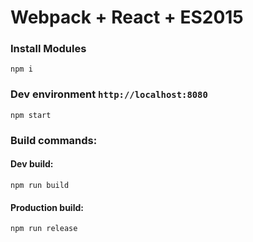 # Webpack + React + ES2015

### Install Modules
```
npm i
```

### Dev environment ```http://localhost:8080```
```
npm start
```

### Build commands:
#### Dev build:
```
npm run build
```
#### Production build:
```
npm run release
```
